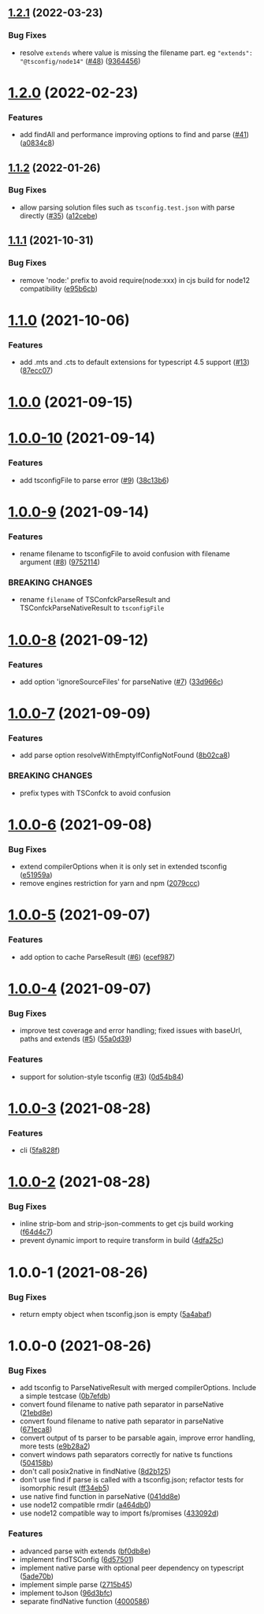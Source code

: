 ## [1.2.1](https://github.com/dominikg/tsconfck/compare/tsconfck@1.2.0...tsconfck@1.2.1) (2022-03-23)


### Bug Fixes

* resolve `extends` where value is missing the filename part. eg `"extends": "@tsconfig/node14"` ([#48](https://github.com/dominikg/tsconfck/issues/48)) ([9364456](https://github.com/dominikg/tsconfck/commit/93644567ea60b156b58a91390ad3ae02e1599f91))



# [1.2.0](https://github.com/dominikg/tsconfck/compare/tsconfck@1.1.2...tsconfck@1.2.0) (2022-02-23)


### Features

* add findAll and performance improving options to find and parse ([#41](https://github.com/dominikg/tsconfck/issues/41)) ([a0834c8](https://github.com/dominikg/tsconfck/commit/a0834c89904e5a6b9e6f7c8985994fb79012b960))



## [1.1.2](https://github.com/dominikg/tsconfck/compare/tsconfck@1.1.1...tsconfck@1.1.2) (2022-01-26)


### Bug Fixes

* allow parsing solution files such as `tsconfig.test.json` with parse directly ([#35](https://github.com/dominikg/tsconfck/issues/35)) ([a12cebe](https://github.com/dominikg/tsconfck/commit/a12cebefbd4c114583dadf8a010e8c23ed386e5f))



## [1.1.1](https://github.com/dominikg/tsconfck/compare/tsconfck@1.1.0...tsconfck@1.1.1) (2021-10-31)


### Bug Fixes

* remove 'node:' prefix to avoid require(node:xxx) in cjs build for node12 compatibility ([e95b6cb](https://github.com/dominikg/tsconfck/commit/e95b6cb27936179e48f592eadc6a642b39a69b0d))



# [1.1.0](https://github.com/dominikg/tsconfck/compare/tsconfck@1.0.0...tsconfck@1.1.0) (2021-10-06)


### Features

* add .mts and .cts to default extensions for typescript 4.5 support ([#13](https://github.com/dominikg/tsconfck/issues/13)) ([87ecc07](https://github.com/dominikg/tsconfck/commit/87ecc076088b8974bb6d69932d471c2b4fcf2d58))



# [1.0.0](https://github.com/dominikg/tsconfck/compare/tsconfck@1.0.0-10...tsconfck@1.0.0) (2021-09-15)



# [1.0.0-10](https://github.com/dominikg/tsconfck/compare/tsconfck@1.0.0-9...tsconfck@1.0.0-10) (2021-09-14)


### Features

* add tsconfigFile to parse error ([#9](https://github.com/dominikg/tsconfck/issues/9)) ([38c13b6](https://github.com/dominikg/tsconfck/commit/38c13b685e3b2a967a864b692ca14e518f449aec))



# [1.0.0-9](https://github.com/dominikg/tsconfck/compare/tsconfck@1.0.0-8...tsconfck@1.0.0-9) (2021-09-14)


### Features

* rename filename to tsconfigFile to avoid confusion with filename argument ([#8](https://github.com/dominikg/tsconfck/issues/8)) ([9752114](https://github.com/dominikg/tsconfck/commit/9752114deb8439968a80d86f2f0d35ca8c4478fd))


### BREAKING CHANGES

* rename `filename` of TSConfckParseResult and TSConfckParseNativeResult to `tsconfigFile`



# [1.0.0-8](https://github.com/dominikg/tsconfck/compare/tsconfck@1.0.0-7...tsconfck@1.0.0-8) (2021-09-12)


### Features

* add option 'ignoreSourceFiles' for parseNative ([#7](https://github.com/dominikg/tsconfck/issues/7)) ([33d966c](https://github.com/dominikg/tsconfck/commit/33d966c478bd778494d42a5b5e69c9861a15301e))



# [1.0.0-7](https://github.com/dominikg/tsconfck/compare/tsconfck@1.0.0-6...tsconfck@1.0.0-7) (2021-09-09)


### Features

* add parse option resolveWithEmptyIfConfigNotFound ([8b02ca8](https://github.com/dominikg/tsconfck/commit/8b02ca8d6e9e26b1391935d10262890d6da4e1cd))


### BREAKING CHANGES

* prefix types with TSConfck to avoid confusion



# [1.0.0-6](https://github.com/dominikg/tsconfck/compare/tsconfck@1.0.0-5...tsconfck@1.0.0-6) (2021-09-08)


### Bug Fixes

* extend compilerOptions when it is only set in extended tsconfig ([e51959a](https://github.com/dominikg/tsconfck/commit/e51959a1bc026a4e439f6dca8c740b7e6b71dcc9))
* remove engines restriction for yarn and npm ([2079ccc](https://github.com/dominikg/tsconfck/commit/2079ccc5a2e895dd19819c82a818ba7167878f2a))



# [1.0.0-5](https://github.com/dominikg/tsconfck/compare/tsconfck@1.0.0-4...tsconfck@1.0.0-5) (2021-09-07)


### Features

* add option to cache ParseResult ([#6](https://github.com/dominikg/tsconfck/issues/6)) ([ecef987](https://github.com/dominikg/tsconfck/commit/ecef987b3f2196fd896aeb9f193a981490902660))



# [1.0.0-4](https://github.com/dominikg/tsconfck/compare/tsconfck@1.0.0-3...tsconfck@1.0.0-4) (2021-09-07)


### Bug Fixes

* improve test coverage and error handling; fixed issues with baseUrl, paths and extends ([#5](https://github.com/dominikg/tsconfck/issues/5)) ([55a0d39](https://github.com/dominikg/tsconfck/commit/55a0d391f17680bcdeb78da9acefef8517514cb8))


### Features

* support for solution-style tsconfig ([#3](https://github.com/dominikg/tsconfck/issues/3)) ([0d54b84](https://github.com/dominikg/tsconfck/commit/0d54b84c7e2754c4ce6344b737e7630964897190))



# [1.0.0-3](https://github.com/dominikg/tsconfck/compare/tsconfck@1.0.0-2...tsconfck@1.0.0-3) (2021-08-28)


### Features

* cli ([5fa828f](https://github.com/dominikg/tsconfck/commit/5fa828f7994e2feb04589c2728189b183aac26ed))



# [1.0.0-2](https://github.com/dominikg/tsconfck/compare/tsconfck@1.0.0-1...tsconfck@1.0.0-2) (2021-08-28)


### Bug Fixes

* inline strip-bom and strip-json-comments to get cjs build working ([f64d4c7](https://github.com/dominikg/tsconfck/commit/f64d4c7cdbcb619b46bc9a70bf8ab4f671959f76))
* prevent dynamic import to require transform in build ([4dfa25c](https://github.com/dominikg/tsconfck/commit/4dfa25c4abf6ba80535f48255a6bfe88b10a775b))



# 1.0.0-1 (2021-08-26)


### Bug Fixes

* return empty object when tsconfig.json is empty ([5a4abaf](https://github.com/dominikg/tsconfck/commit/5a4abaf1d690786b3c7e3946f4e66637b36fa9f0))



# 1.0.0-0 (2021-08-26)



### Bug Fixes

* add tsconfig to ParseNativeResult with merged compilerOptions. Include a simple testcase ([0b7efdb](https://github.com/dominikg/tsconfck/commit/0b7efdbcd1d2f1003d8f529e4777767ae1c692c6))
* convert found filename to native path separator in parseNative ([21ebd8e](https://github.com/dominikg/tsconfck/commit/21ebd8eb22f5dfb8751cef4b7e1df5138b296009))
* convert found filename to native path separator in parseNative ([671eca8](https://github.com/dominikg/tsconfck/commit/671eca8b4cbb4f2f6f5f91dad79d38bbe3201c3b))
* convert output of ts parser to be parsable again, improve error handling, more tests ([e9b28a2](https://github.com/dominikg/tsconfck/commit/e9b28a2bbc27db7ae48cf44b6d7d0f9e7e2f27bc))
* convert windows path separators correctly for native ts functions ([504158b](https://github.com/dominikg/tsconfck/commit/504158ba8efbe00758b0d07b022894352b2ff4bd))
* don't call posix2native in findNative ([8d2b125](https://github.com/dominikg/tsconfck/commit/8d2b125eb5b2ebf9c9cc8dbc203d0d7c77cda296))
* don't use find if parse is called with a tsconfig.json; refactor tests for isomorphic result ([ff34eb5](https://github.com/dominikg/tsconfck/commit/ff34eb5697a84b4a52b01774cf39accb0544b92b))
* use native find function in parseNative ([041dd8e](https://github.com/dominikg/tsconfck/commit/041dd8eabf2d99188628ab046a8b28c13fd31453))
* use node12 compatible rmdir ([a464db0](https://github.com/dominikg/tsconfck/commit/a464db0d95481fde6bf685e29a6757fefb597f21))
* use node12 compatible way to import fs/promises ([433092d](https://github.com/dominikg/tsconfck/commit/433092d019a57d495f6711be4e8852bedf6ab742))


### Features

* advanced parse with extends ([bf0db8e](https://github.com/dominikg/tsconfck/commit/bf0db8e80ef15b7bcd80c9ad584eda80fdce2a01))
* implement findTSConfig ([6d57501](https://github.com/dominikg/tsconfck/commit/6d575015b43d6408b7e04427a33b1dbec183781e))
* implement native parse with optional peer dependency on typescript ([5ade70b](https://github.com/dominikg/tsconfck/commit/5ade70bdbafddb0666496537cf135d7fadd7a6d8))
* implement simple parse ([2715b45](https://github.com/dominikg/tsconfck/commit/2715b45e64331a9390f29041d39e5dc23deee129))
* implement toJson ([96d3bfc](https://github.com/dominikg/tsconfck/commit/96d3bfc90c837a970e6ab08d3896ffe1978aaa34))
* separate findNative function ([4000586](https://github.com/dominikg/tsconfck/commit/40005863e9c68db3284c62bca6dd5155ec439cf6))





